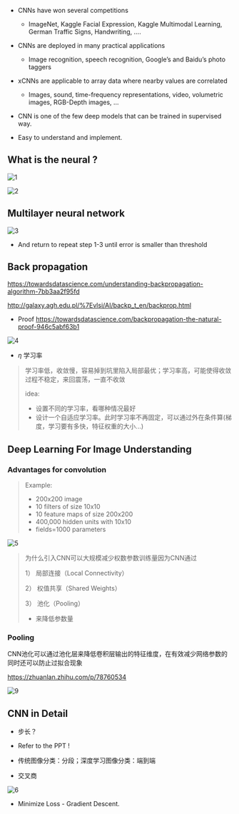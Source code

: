 * CNNs have won several competitions
  * ImageNet, Kaggle Facial Expression, Kaggle Multimodal Learning, German Traffic Signs, Handwriting, ….

* CNNs are deployed in many practical applications
  * Image recognition, speech recognition, Google’s and Baidu’s photo taggers

* xCNNs are applicable to array data where nearby values are correlated
  * Images, sound, time-frequency representations, video, volumetric images, RGB-Depth images, …

* CNN is one of the few deep models that can be trained in supervised way.
* Easy to understand and implement.

## What is the neural ?

![1](1.png)

![2](2.png)

## Multilayer neural network

![3](3.png)

* And return to repeat step 1-3 until error is smaller than threshold

## Back propagation

https://towardsdatascience.com/understanding-backpropagation-algorithm-7bb3aa2f95fd

http://galaxy.agh.edu.pl/%7Evlsi/AI/backp_t_en/backprop.html

* Proof https://towardsdatascience.com/backpropagation-the-natural-proof-946c5abf63b1

![4](4.jpg)

* $\eta$ 学习率

>学习率低，收敛慢，容易掉到坑里陷入局部最优；学习率高，可能使得收敛过程不稳定，来回震荡，一直不收敛
>
>idea:
>
>- 设置不同的学习率，看哪种情况最好
>- 设计一个自适应学习率。此时学习率不再固定，可以通过外在条件算(梯度，学习要有多快，特征权重的大小...)

## Deep Learning For Image Understanding

### Advantages for convolution

> Example:
>
> * 200x200 image
> * 10 filters of size 10x10
> * 10 feature maps of size 200x200 
> * 400,000 hidden units with 10x10 
> * fields=1000 parameters

![5](5.png)

> 为什么引入CNN可以大规模减少权数参数训练量因为CNN通过
>
> 1） 局部连接（Local Connectivity）
>
> 2） 权值共享（Shared Weights）
>
> 3） 池化（Pooling）
>
> * 来降低参数量

### Pooling

CNN池化可以通过池化层来降低卷积层输出的特征维度，在有效减少网络参数的同时还可以防止过拟合现象

https://zhuanlan.zhihu.com/p/78760534

![9](9.png)

## CNN in Detail

* 步长？

* Refer to the PPT !
* 传统图像分类：分段；深度学习图像分类：端到端
* 交叉商

![6](6.png)

* Minimize Loss - Gradient Descent.





